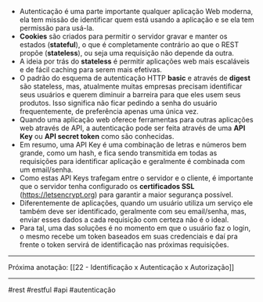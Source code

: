 - Autenticação é uma parte importante qualquer aplicação Web moderna, ela tem missão de identificar quem está usando a aplicação e se ela tem permissão para usá-la.
- **Cookies** são criados para permitir o servidor gravar e manter os estados (**stateful**), o que é completamente contrário ao que o REST propõe (**stateless**), ou seja uma requisição não depende da outra.
- A ideia por trás do **stateless** é permitir aplicações web mais escaláveis e de fácil caching para serem mais efetivas.
- O padrão do esquema de autenticação HTTP **basic** e através de **digest** são stateless, mas, atualmente muitas empresas precisam identificar seus usuários e querem diminuir a barreira para que eles usem seus produtos. Isso significa não ficar pedindo a senha do usuário frequentemente, de preferência apenas uma única vez.
- Quando uma aplicação web oferece ferramentas para outras aplicações web através de API, a autenticação pode ser feita através de uma **API Key** ou **API secret token** como são conhecidas.
- Em resumo, uma API Key é uma combinação de letras e números bem grande, como um hash, e fica sendo transmitida em todas as requisições para identificar aplicação e geralmente é combinada com um email/senha.
- Como estas API Keys trafegam entre o servidor e o cliente, é importante que o servidor tenha configurado os **certificados SSL** (https://letsencrypt.org) para garantir a maior segurança possível.
- Diferentemente de aplicações, quando um usuário utiliza um serviço ele também deve ser identificado, geralmente com seu email/senha, mas, enviar esses dados a cada requisição com certeza não é o ideal.
- Para tal, uma das soluções é no momento em que o usuário faz o login, o mesmo recebe um token baseados em suas credenciais e daí pra frente o token servirá de identificação nas próximas requisições.
---
Próxima anotação: [[22 - Identificação x Autenticação x Autorização]]

---
#rest #restful #api #autenticação